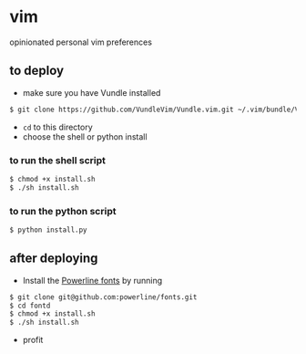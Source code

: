 # vim
opinionated personal vim preferences

## to deploy
- make sure you have Vundle installed
```bash
$ git clone https://github.com/VundleVim/Vundle.vim.git ~/.vim/bundle/Vundle.vim
```
- `cd` to this directory
- choose the shell or python install

### to run the shell script
```bash
$ chmod +x install.sh
$ ./sh install.sh
```

### to run the python script
```bash
$ python install.py
```

## after deploying
- Install the [Powerline fonts][1] by running
```bash
$ git clone git@github.com:powerline/fonts.git
$ cd fontd
$ chmod +x install.sh
$ ./sh install.sh
```
- profit

[1]: https://powerline.readthedocs.io/en/master/installation/osx.html#vim-installation
